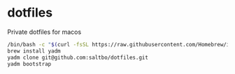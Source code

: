 # dotfiles
Private dotfiles for macos


```bash
/bin/bash -c "$(curl -fsSL https://raw.githubusercontent.com/Homebrew/install/HEAD/install.sh)"
brew install yadm
yadm clone git@github.com:saltbo/dotfiles.git
yadm bootstrap

```

